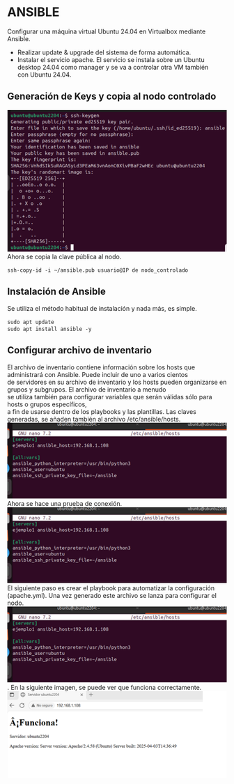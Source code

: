 # ANSIBLE
Configurar una máquina virtual Ubuntu 24.04 en Virtualbox mediante Ansible.
- Realizar update & upgrade del sistema de forma automática.
- Instalar el servicio apache.
El servicio se instala sobre un Ubuntu desktop 24.04 como manager y se va a controlar otra VM también \
con Ubuntu 24.04.
## Generación de Keys y copia al nodo controlado
![crea keys](https://github.com/PPS11148274/terraform/blob/main/ansible/asset/crea_keys.png)
Ahora se copia la clave pública al nodo.
```
ssh-copy-id -i ~/ansible.pub usuario@IP de nodo_controlado
```
## Instalación de Ansible
Se utiliza el método habitual de instalación y nada más, es simple.
```
sudo apt update
sudo apt install ansible -y
```
## Configurar archivo de inventario
El archivo de inventario contiene información sobre los hosts que administrará con Ansible. Puede incluir de uno a varios cientos \
de servidores en su archivo de inventario y los hosts pueden organizarse en grupos y subgrupos. El archivo de inventario a menudo  
se utiliza también para configurar variables que serán válidas sólo para hosts o grupos específicos, \
a fin de usarse dentro de los playbooks y las plantillas.
Las claves generadas, se añaden también al archivo /etc/ansible/hosts. \
![crea archivo hosts](https://github.com/PPS11148274/terraform/blob/main/ansible/asset/crea_archivo_hosts.png) \
Ahora se hace una prueba de conexión. \
![prueba de conexion](https://github.com/PPS11148274/terraform/blob/main/ansible/asset/crea_archivo_hosts.png) \
El siguiente paso es crear el playbook para automatizar la configuración (apache.yml).
Una vez generado este archivo se lanza para configurar el nodo.
![lanza playbook](https://github.com/PPS11148274/terraform/blob/main/ansible/asset/crea_archivo_hosts.png).
En la siguiente imagen, se puede ver que funciona correctamente.
![apache funcionando](https://github.com/PPS11148274/terraform/blob/main/ansible/asset/apache_funcionando.png)


